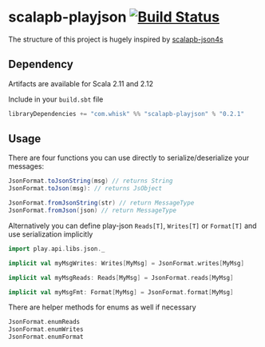 # scalapb-playjson [![Build Status](https://travis-ci.org/whisklabs/scalapb-playjson.svg?branch=master)](https://travis-ci.org/whisklabs/scalapb-playjson)

The structure of this project is hugely inspired by [scalapb-json4s](https://github.com/trueaccord/scalapb-json4s)

## Dependency

Artifacts are available for Scala 2.11 and 2.12

Include in your `build.sbt` file

```scala
libraryDependencies += "com.whisk" %% "scalapb-playjson" % "0.2.1"
```

## Usage

There are four functions you can use directly to serialize/deserialize your messages:

```scala
JsonFormat.toJsonString(msg) // returns String
JsonFormat.toJson(msg): // returns JsObject

JsonFormat.fromJsonString(str) // return MessageType
JsonFormat.fromJson(json) // return MessageType
```

Alternatively you can define play-json `Reads[T]`, `Writes[T]` or `Format[T]` and use serialization implicitly

```scala
import play.api.libs.json._

implicit val myMsgWrites: Writes[MyMsg] = JsonFormat.writes[MyMsg]

implicit val myMsgReads: Reads[MyMsg] = JsonFormat.reads[MyMsg]

implicit val myMsgFmt: Format[MyMsg] = JsonFormat.format[MyMsg]
```

There are helper methods for enums as well if necessary

```scala
JsonFormat.enumReads
JsonFormat.enumWrites
JsonFormat.enumFormat
```
